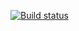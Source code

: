 [![Build status](https://ci.appveyor.com/api/projects/status/viv6teh2lk3voqx8/branch/main?svg=true)](https://ci.appveyor.com/project/ZickfridZick/bdd/branch/main)
